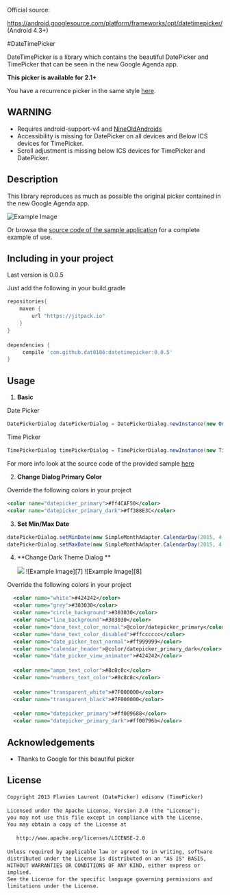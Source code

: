 Official source:

https://android.googlesource.com/platform/frameworks/opt/datetimepicker/
(Android 4.3+)

#DateTimePicker 

DateTimePicker is a library which contains the beautiful DatePicker and TimePicker that can be seen in the new Google Agenda app.

**This picker is available for 2.1+**

You have a recurrence picker in the same style [here](https://github.com/Shusshu/Android-RecurrencePicker).

## WARNING

* Requires android-support-v4 and [NineOldAndroids][5]
* Accessibility is missing for DatePicker on all devices and Below ICS devices for TimePicker.
* Scroll adjustment is missing below ICS devices for TimePicker and DatePicker.

## Description

This library reproduces as much as possible the original picker contained in the new Google Agenda app.

![Example Image][1]

Or browse the [source code of the sample application][3] for a complete example of use.

## Including in your project

Last version is 0.0.5

Just add the following in your build.gradle

```groovy
repositories{
    maven {
        url "https://jitpack.io"
    }
}

dependencies {
     compile 'com.github.dat0106:datetimepicker:0.0.5'
}
```

## Usage

1. **Basic**

  Date Picker
  ```java
  DatePickerDialog datePickerDialog = DatePickerDialog.newInstance(new OnDateSetListener() {...}, year, month, day);
  ```

  Time Picker
  ```java
  TimePickerDialog timePickerDialog = TimePickerDialog.newInstance(new TimePickerDialog.OnTimeSetListener() {...}, hourOfDay, minute, is24HourMode);
  ```
  For more info look at the source code of the provided sample [here][4]

2. **Change Dialog Primary Color**

  Override the following colors in your project

  ```xml
  <color name="datepicker_primary">#ff4CAF50</color>
  <color name="datepicker_primary_dark">#ff388E3C</color>
  ```

3. **Set Min/Max Date**
  ```java
  datePickerDialog.setMinDate(new SimpleMonthAdapter.CalendarDay(2015, 4, 17));
  datePickerDialog.setMaxDate(new SimpleMonthAdapter.CalendarDay(2015, 4, 20));
  ```

4. **Change Dark Theme Dialog **

    <img src="[7]" width="300">
   ![Example Image][7] ![Example Image][8]
  Override the following colors in your project

  ```xml
    <color name="white">#424242</color>
    <color name="grey">#303030</color>
    <color name="circle_background">#303030</color>
    <color name="line_background">#303030</color>
    <color name="done_text_color_normal">@color/datepicker_primary</color>
    <color name="done_text_color_disabled">#ffcccccc</color>
    <color name="date_picker_text_normal">#ff999999</color>
    <color name="calendar_header">@color/datepicker_primary_dark</color>
    <color name="date_picker_view_animator">#424242</color>

    <color name="ampm_text_color">#8c8c8c</color>
    <color name="numbers_text_color">#8c8c8c</color>

    <color name="transparent_white">#7F000000</color>
    <color name="transparent_black">#7F000000</color>

    <color name="datepicker_primary">#ff009688</color>
    <color name="datepicker_primary_dark">#ff00796b</color>
  ```

## Acknowledgements

* Thanks to Google for this beautiful picker

## License

    Copyright 2013 Flavien Laurent (DatePicker) edisonw (TimePicker)

    Licensed under the Apache License, Version 2.0 (the "License");
    you may not use this file except in compliance with the License.
    You may obtain a copy of the License at

       http://www.apache.org/licenses/LICENSE-2.0

    Unless required by applicable law or agreed to in writing, software
    distributed under the License is distributed on an "AS IS" BASIS,
    WITHOUT WARRANTIES OR CONDITIONS OF ANY KIND, either express or implied.
    See the License for the specific language governing permissions and
    limitations under the License.

 [1]: https://raw.githubusercontent.com/dat0106/datetimepicker/master/graphics/img1.png
 [3]: https://github.com/dat0106/datetimepicker/tree/master/datetimepicker-sample
 [4]: https://github.com/dat0106/datetimepicker/blob/master/datetimepicker-sample/src/com/fourmob/datetimepicker/sample/MainActivity.java
 [5]: http://nineoldandroids.com/
 [6]: https://raw.githubusercontent.com/dat0106/datetimepicker/master/document/device-2015-07-16-221229.png
 [7]: https://raw.githubusercontent.com/dat0106/datetimepicker/master/document/device-2015-07-16-224523.png
 [8]: https://raw.githubusercontent.com/dat0106/datetimepicker/master/document/device-2015-07-16-224546.png
